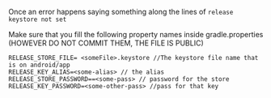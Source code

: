 Once an error happens saying something along the lines of `release keystore not set`

Make sure that you fill the following property names inside gradle.properties (HOWEVER DO NOT COMMIT THEM, THE FILE IS PUBLIC)

```
RELEASE_STORE_FILE= <someFile>.keystore //The keystore file name that is on android/app
RELEASE_KEY_ALIAS=<some-alias> // the alias
RELEASE_STORE_PASSWORD==<some-pass> // password for the store
RELEASE_KEY_PASSWORD=<some-other-pass> //pass for that key
```
